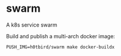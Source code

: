 # swarm
A k8s service swarm

Build and publish a multi-arch docker image:
```
PUSH_IMG=h0tbird/swarm make docker-buildx
```